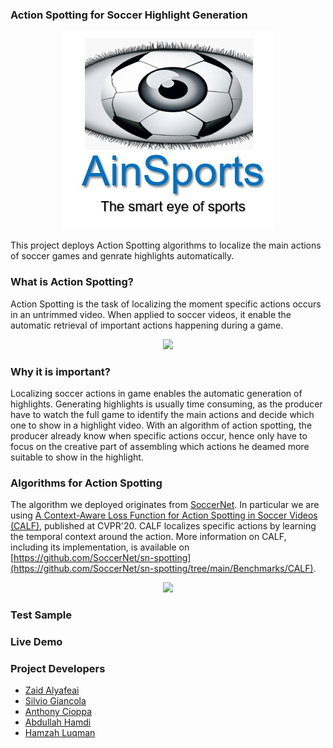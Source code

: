 ### Action Spotting for Soccer Highlight Generation
<p align="center">
    <img src="logo.jpg">
</p>


This project deploys Action Spotting algorithms to localize the main actions of soccer games and genrate highlights automatically.

### What is Action Spotting?

Action Spotting is the task of localizing the moment specific actions occurs in an untrimmed video.
When applied to soccer videos, it enable the automatic retrieval of important actions happening during a game.

<p align="center">
    <img src="https://github.com/zaidalyafeai/Ain-Sports/raw/main/img/Abstract.png" width="480">
</p>


### Why it is important?

Localizing soccer actions in game enables the automatic generation of highlights. 
Generating highlights is usually time consuming, as the producer have to watch the full game to identify the main actions and decide which one to show in a highlight video. 
With an algorithm of action spotting, the producer already know when specific actions occur, hence only have to focus on the creative part of assembling which actions he deamed more suitable to show in the highlight.

### Algorithms for Action Spotting

The algorithm we deployed originates from [SoccerNet](https://www.soccer-net.org/). In particular we are using [A Context-Aware Loss Function for Action Spotting in Soccer Videos (CALF)](https://openaccess.thecvf.com/content_CVPR_2020/papers/Cioppa_A_Context-Aware_Loss_Function_for_Action_Spotting_in_Soccer_Videos_CVPR_2020_paper.pdf), published at CVPR'20.
CALF localizes specific actions by learning the temporal context around the action.
More information on CALF, including its implementation, is available on [https://github.com/SoccerNet/sn-spotting](https://github.com/SoccerNet/sn-spotting/tree/main/Benchmarks/CALF).

<p align="center">
    <img src="https://github.com/zaidalyafeai/Ain-Sports/raw/main/img/Abstract-CALF.png" width="480">
</p>

### Test Sample 

<html>
    <script src="https://code.jquery.com/jquery-1.10.2.js"></script>
    <div id="a-placeholder"></div>
    <script>
        $(function(){
        $("#a-placeholder").load("sample.html");
        });
    </script>
</html>

### Live Demo 
<html>
    <script src="https://code.jquery.com/jquery-1.10.2.js"></script>
    <div id="b-placeholder"></div>
    <script>
        $(function(){
        $("#b-placeholder").load("upload.html");
        });
    </script>
</html>


### Project Developers

- [Zaid Alyafeai](https://github.com/zaidalyafeai/)
- [Silvio Giancola](https://github.com/silviogiancola/)
- [Anthony Cioppa](https://github.com/cioppaanthony/)
- [Abdullah Hamdi](https://github.com/ajhamdi/)
- [Hamzah Luqman](https://github.com/Hamzah-Luqman/)

